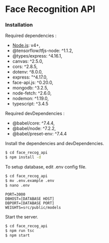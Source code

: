 # Face Recognition API

### Installation

Required dependencies :
 - [Node.js](https://nodejs.org/): v4+,
 - @tensorflow/tfjs-node: ^1.1.2,
 - @types/express: ^4.16.1,
 - canvas: ^2.5.0,
 - cors: ^2.8.5,
 - dotenv: ^8.0.0,
 - express: "^4.17.0,
 - face-api.js: ^0.20.0,
 - mongodb: ^3.2.5,
 - node-fetch: ^2.6.0,
 - nodemon: ^1.19.0,
 - typescript: ^3.4.5

Required devDependencies :
 - @babel/core: ^7.4.4,
 - @babel/node: ^7.2.2,
 - @babel/preset-env: ^7.4.4

Install the dependencies and devDependencies.

```sh
$ cd face_recog_api
$ npm install -d
```

To setup database, edit .env config file.

```sh
$ cd face_recog_api
$ mv .env.example .env
$ nano .env
```
```
PORT=3000
DBHOST=[DATABASE HOST]
DBPORT=[DATABASE PORT]
WEIGHTS=src/public/models
```

Start the server.

```sh
$ cd face_recog_api
$ npm run tsc
$ npm start
```
